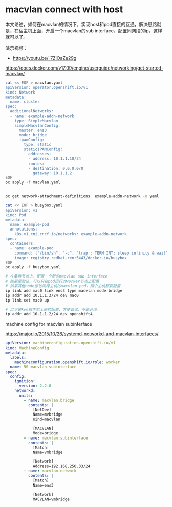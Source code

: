 # macvlan connect with host

本文论述，如何在macvlan的情况下，实现host和pod直接的互通，解决思路就是，在宿主机上面，开启一个macvlan的sub interface，配置同网段的ip，这样就可以了。

演示视频：
- https://youtu.be/-7ZiOaZe29g

https://docs.docker.com/v17.09/engine/userguide/networking/get-started-macvlan/

```bash
cat << EOF > macvlan.yaml 
apiVersion: operator.openshift.io/v1
kind: Network
metadata:
  name: cluster
spec:
  additionalNetworks: 
  - name: example-addn-network
    type: SimpleMacvlan
    simpleMacvlanConfig:
      master: ens3
      mode: bridge
      ipamConfig:
        type: static
        staticIPAMConfig:
          addresses:
          - address: 10.1.1.10/24
          routes:
          - destination: 0.0.0.0/0
            gateway: 10.1.1.2
EOF
oc apply -f macvlan.yaml 


oc get network-attachment-definitions  example-addn-network -o yaml

cat << EOF > busybox.yaml 
apiVersion: v1
kind: Pod
metadata:
  name: example-pod
  annotations:
    k8s.v1.cni.cncf.io/networks: example-addn-network
spec:
  containers:
  - name: example-pod
    command: ["/bin/sh", "-c", "trap : TERM INT; sleep infinity & wait"]
    image: registry.redhat.ren:5443/docker.io/busybox
EOF
oc apply -f busybox.yaml 

# 在集群节点上，配置一个新的macvlan sub interface
# 如果是验证，可以只在pod运行的worker节点上配置
# 如果其他node想访问跨主机的macvlan pod，两个主机都要配置
ip link add mac0 link ens3 type macvlan mode bridge 
ip addr add 10.1.1.3/24 dev mac0
ip link set mac0 up

# 以下是kvm宿主机上面的配置，方便调试，不是必须。
ip addr add 10.1.1.2/24 dev openshift4

```
machine config for macvlan subinterface

https://major.io/2015/10/26/systemd-networkd-and-macvlan-interfaces/
```yaml
apiVersion: machineconfiguration.openshift.io/v1
kind: MachineConfig
metadata:
  labels:
    machineconfiguration.openshift.io/role: worker
  name: 50-macvlan-subinterface
spec:
  config:
    ignition:
      version: 2.2.0
    networkd:
      units:
        - name: macvlan.bridge
          contents: |
            [NetDev]
            Name=mvbridge
            Kind=macvlan

            [MACVLAN]
            Mode=bridge
        - name: macvlan.subinterface
          contents: |
            [Match]
            Name=vmbridge

            [Network]
            Address=192.168.250.33/24
        - name: macvlan.network
          contents: |
            [Match]
            Name=ens3

            [Network]
            MACVLAN=vmbridge

```
